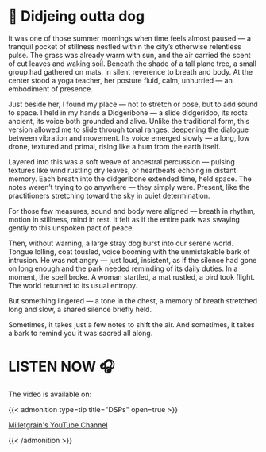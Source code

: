 # 🎵 Didjeing outta dog


It was one of those summer mornings when time feels almost paused — a tranquil pocket of stillness nestled within the city’s otherwise relentless pulse. The grass was already warm with sun, and the air carried the scent of cut leaves and waking soil. Beneath the shade of a tall plane tree, a small group had gathered on mats, in silent reverence to breath and body. At the center stood a yoga teacher, her posture fluid, calm, unhurried — an embodiment of presence.

Just beside her, I found my place — not to stretch or pose, but to add sound to space. I held in my hands a Didgeribone — a slide didgeridoo, its roots ancient, its voice both grounded and alive. Unlike the traditional form, this version allowed me to slide through tonal ranges, deepening the dialogue between vibration and movement. Its voice emerged slowly — a long, low drone, textured and primal, rising like a hum from the earth itself.

Layered into this was a soft weave of ancestral percussion — pulsing textures like wind rustling dry leaves, or heartbeats echoing in distant memory. Each breath into the didgeribone extended time, held space. The notes weren’t trying to go anywhere — they simply were. Present, like the practitioners stretching toward the sky in quiet determination.

For those few measures, sound and body were aligned — breath in rhythm, motion in stillness, mind in rest. It felt as if the entire park was swaying gently to this unspoken pact of peace.

Then, without warning, a large stray dog burst into our serene world. Tongue lolling, coat tousled, voice booming with the unmistakable bark of intrusion. He was not angry — just loud, insistent, as if the silence had gone on long enough and the park needed reminding of its daily duties. In a moment, the spell broke. A woman startled, a mat rustled, a bird took flight. The world returned to its usual entropy.

But something lingered — a tone in the chest, a memory of breath stretched long and slow, a shared silence briefly held.

Sometimes, it takes just a few notes to shift the air. And sometimes, it takes a bark to remind you it was sacred all along.

# LISTEN NOW :headphones:

The video is available on:

{{< admonition type=tip title="DSPs" open=true >}}

[<i class="fa-brands fa-youtube"></i> Milletgrain's YouTube Channel](https://youtu.be/B654QTvlxDQ "Didjeing outta dog - relaxing australian didgeridoo yoga beats")

{{< /admonition >}}


